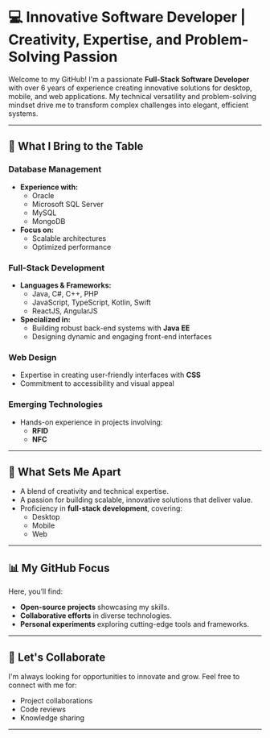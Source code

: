 # 💻 Innovative Software Developer | Creativity, Expertise, and Problem-Solving Passion

Welcome to my GitHub! I'm a passionate **Full-Stack Software Developer** with over 6 years of experience creating innovative solutions for desktop, mobile, and web applications. My technical versatility and problem-solving mindset drive me to transform complex challenges into elegant, efficient systems.

---

## 🔧 What I Bring to the Table

### **Database Management**
- **Experience with:**
  - Oracle
  - Microsoft SQL Server
  - MySQL
  - MongoDB
- **Focus on:**
  - Scalable architectures
  - Optimized performance

### **Full-Stack Development**
- **Languages & Frameworks:**
  - Java, C#, C++, PHP
  - JavaScript, TypeScript, Kotlin, Swift
  - ReactJS, AngularJS
- **Specialized in:**
  - Building robust back-end systems with **Java EE**
  - Designing dynamic and engaging front-end interfaces

### **Web Design**
- Expertise in creating user-friendly interfaces with **CSS**
- Commitment to accessibility and visual appeal

### **Emerging Technologies**
- Hands-on experience in projects involving:
  - **RFID**
  - **NFC**

---

## 🚀 What Sets Me Apart
- A blend of creativity and technical expertise.
- A passion for building scalable, innovative solutions that deliver value.
- Proficiency in **full-stack development**, covering:
  - Desktop
  - Mobile
  - Web

---

## 📊 My GitHub Focus
Here, you’ll find:
- **Open-source projects** showcasing my skills.
- **Collaborative efforts** in diverse technologies.
- **Personal experiments** exploring cutting-edge tools and frameworks.

---

## 🌟 Let's Collaborate
I'm always looking for opportunities to innovate and grow. Feel free to connect with me for:
- Project collaborations
- Code reviews
- Knowledge sharing

---


